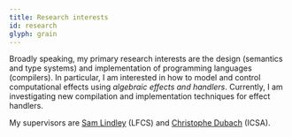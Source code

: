 ```yaml
---
title: Research interests
id: research
glyph: grain
---
```

Broadly speaking, my primary research interests are the design (semantics and type systems) and implementation of programming languages (compilers). In particular, I am interested in how to model and control computational effects using *algebraic effects and handlers*. Currently, I am investigating new compilation and implementation techniques for effect handlers. <!-- I am interested in how to take advantage of type systems to accelerate and generate efficient, portable programs. -->

My supervisors are [Sam Lindley](http://homepages.inf.ed.ac.uk/slindley) (LFCS) and [Christophe Dubach](http://homepages.inf.ed.ac.uk/cdubach) (ICSA).
